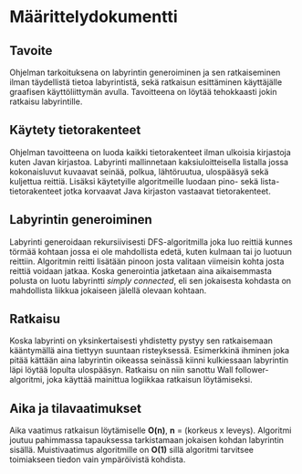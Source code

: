 # Määrittelydokumentti

## Tavoite

Ohjelman tarkoituksena on labyrintin generoiminen ja sen ratkaiseminen ilman täydellistä tietoa labyrintistä, sekä ratkaisun esittäminen käyttäjälle graafisen käyttöliittymän avulla. Tavoitteena on löytää tehokkaasti jokin ratkaisu labyrintille.

## Käytety tietorakenteet

Ohjelman tavoitteena on luoda kaikki tietorakenteet ilman ulkoisia kirjastoja kuten Javan kirjastoa.
Labyrinti mallinnetaan kaksiuloitteisella listalla jossa kokonaisluvut kuvaavat seinää, polkua, lähtöruutua, ulospääsyä sekä kuljettua reittiä. Lisäksi käytetyille algoritmeille luodaan pino- sekä lista-tietorakenteet jotka korvaavat Java kirjaston vastaavat tietorakenteet.

## Labyrintin generoiminen

Labyrinti generoidaan rekursiivisesti DFS-algoritmilla joka luo reittiä kunnes törmää kohtaan jossa ei ole mahdollista edetä, kuten kulmaan tai jo luotuun reittiin. Algoritmin reitti lisätään pinoon josta valitaan viimeisin kohta josta reittiä voidaan jatkaa. Koska generointia jatketaan aina aikaisemmasta polusta on luotu labyrintti *simply connected*, eli sen jokaisesta kohdasta on mahdollista liikkua jokaiseen jälellä olevaan kohtaan.

## Ratkaisu

Koska labyrinti on yksinkertaisesti yhdistetty pystyy sen ratkaisemaan kääntymällä aina tiettyyn suuntaan risteyksessä. Esimerkkinä ihminen joka pitää kättään aina labyrintin oikeassa seinässä kiinni kulkiessaan labyrintin läpi löytää lopulta ulospääsyn. Ratkaisu on niin sanottu Wall follower-algoritmi, joka käyttää mainittua logiikkaa ratkaisun löytämiseksi. 

## Aika ja tilavaatimukset

Aika vaatimus ratkaisun löytämiselle **O(n)**, **n** = (korkeus x leveys). Algoritmi joutuu pahimmassa tapauksessa tarkistamaan jokaisen kohdan labyrintin sisällä.
Muistivaatimus algoritmille on **O(1)** sillä algoritmi tarvitsee toimiakseen tiedon vain ympäröivistä kohdista.
